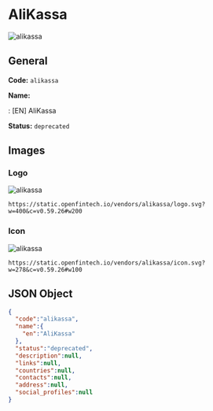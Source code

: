 
# AliKassa 
![alikassa](https://static.openfintech.io/vendors/alikassa/logo.svg?w=400&c=v0.59.26#w200)  

## General 
 
**Code:** `alikassa` 
 
**Name:** 
 
:	[EN] AliKassa 
 
**Status:** `deprecated` 
 

## Images 

### Logo 
 
![alikassa](https://static.openfintech.io/vendors/alikassa/logo.svg?w=400&c=v0.59.26#w200)  

```
https://static.openfintech.io/vendors/alikassa/logo.svg?w=400&c=v0.59.26#w200
```  

### Icon 
 
![alikassa](https://static.openfintech.io/vendors/alikassa/icon.svg?w=278&c=v0.59.26#w100)  

```
https://static.openfintech.io/vendors/alikassa/icon.svg?w=278&c=v0.59.26#w100
```  

## JSON Object 

```json
{
  "code":"alikassa",
  "name":{
    "en":"AliKassa"
  },
  "status":"deprecated",
  "description":null,
  "links":null,
  "countries":null,
  "contacts":null,
  "address":null,
  "social_profiles":null
}
```  
